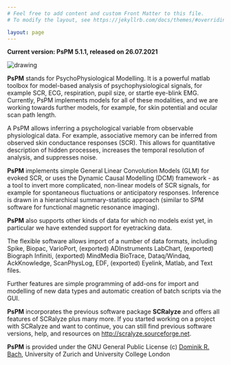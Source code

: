 ```yaml
---
# Feel free to add content and custom Front Matter to this file.
# To modify the layout, see https://jekyllrb.com/docs/themes/#overriding-theme-defaults

layout: page
---
```


**Current version: PsPM 5.1.1, released on 26.07.2021**

<img src="http://bachlab.org/wp-content/uploads/2019/09/PsPM_Website_Figure_1.jpg" alt="drawing">

**PsPM** stands for PsychoPhysiological Modelling. It is a powerful matlab toolbox for model-based analysis of psychophysiological signals, for example SCR, ECG, respiration, pupil size, or startle eye-blink EMG. Currently, PsPM implements models for all of these modalities, and we are working towards further models, for example, for skin potential and ocular scan path length.

A PsPM allows inferring a psychological variable from observable physiological data. For example, associative memory can be inferred from observed skin conductance responses (SCR). This allows for quantitative description of hidden processes, increases the temporal resolution of analysis, and suppresses noise.

**PsPM** implements simple General Linear Convolution Models (GLM) for evoked SCR, or uses the Dynamic Causal Modelling (DCM) framework - as a tool to invert more complicated, non-linear models of SCR signals, for example for spontaneous fluctuations or anticipatory responses. Inference is drawn in a hierarchical summary-statistic approach (similar to SPM software for functional magnetic resonance imaging).

**PsPM** also supports other kinds of data for which no models exist yet, in particular we have extended support for eyetracking data.

The flexible software allows import of a number of data formats, including Spike, Biopac, VarioPort, (exported) ADInstruments LabChart, (exported) Biograph Infiniti, (exported) MindMedia BioTrace, Dataq/Windaq, AckKnowledge, ScanPhysLog, EDF, (exported) Eyelink, Matlab, and Text files.

Further features are simple programming of add-ons for import and modelling of new data types and automatic creation of batch scripts via the GUI.

**PsPM** incorporates the previous software package **SCRalyze** and offers all features of SCRalyze plus many more. If you started working on a project with SCRalyze and want to continue, you can still find previous software versions, help, and resources on <a title="http://scralyze.sourceforge.net" href="http://scralyze.sourceforge.net">http://scralyze.sourceforge.net</a>.

**PsPM** is provided under the GNU General Public License (c) <a title="The Bach lab" href="http://www.bachlab.org">Dominik R. Bach</a>, University of Zurich and University College London
